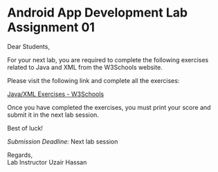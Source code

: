# Android App Development Lab Assignment 01
Dear Students,

For your next lab, you are required to complete the following exercises related to Java and XML from the W3Schools website.

Please visit the following link and complete all the exercises:

[Java/XML Exercises - W3Schools](https://www.w3schools.com/)

Once you have completed the exercises, you must print your score and submit it in the next lab session.

Best of luck!

*Submission Deadline:* Next lab session

<!-- *Submission Link:* 
*Section A* (https://docs.google.com/forms/d/e/1FAIpQLScrudTKybCi4JVuZKoEv8rmGrIurZvy4bZJyH4VZ7hL6ZeHeg/viewform?usp=sharing)
*Section B* (https://docs.google.com/forms/d/e/1FAIpQLSducbXJU_gdeZRa77oSqE04JCmSBNYuSbrEPWES21WlEnmHHg/viewform?usp=sharing) -->

Regards,  
Lab Instructor
Uzair Hassan